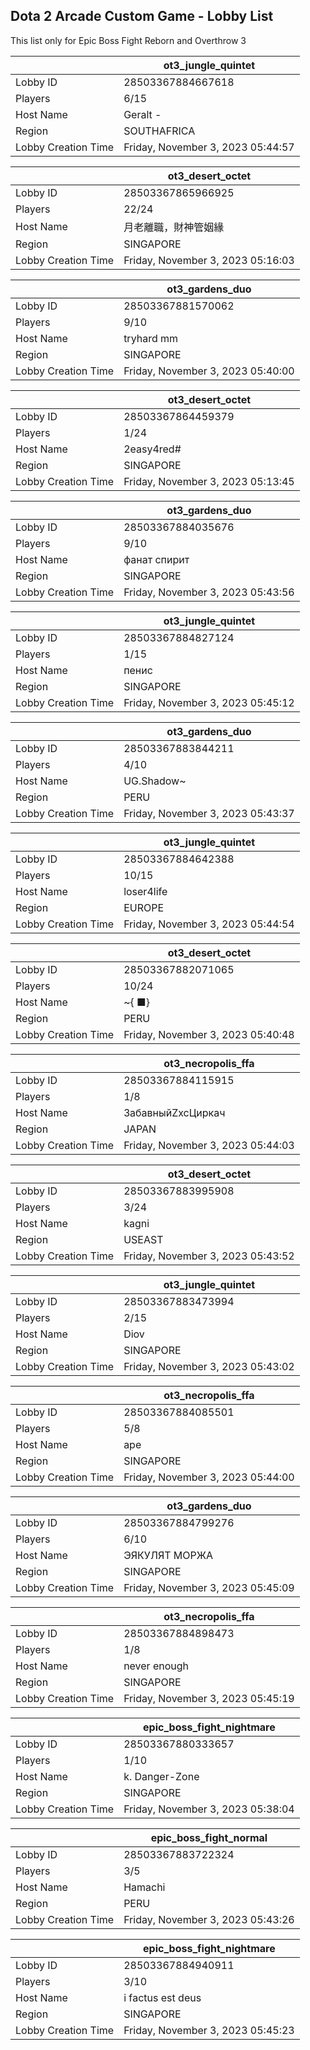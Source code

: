 ## Dota 2 Arcade Custom Game - Lobby List

This list only for Epic Boss Fight Reborn and Overthrow 3

|  | ot3_jungle_quintet |
| ------ | ------ |
| Lobby ID | 28503367884667618 |
| Players | 6/15 |
| Host Name | Geralt - |
| Region | SOUTHAFRICA |
| Lobby Creation Time | Friday, November 3, 2023 05:44:57 |


|  | ot3_desert_octet |
| ------ | ------ |
| Lobby ID | 28503367865966925 |
| Players | 22/24 |
| Host Name | 月老離職，財神管姻緣 |
| Region | SINGAPORE |
| Lobby Creation Time | Friday, November 3, 2023 05:16:03 |


|  | ot3_gardens_duo |
| ------ | ------ |
| Lobby ID | 28503367881570062 |
| Players | 9/10 |
| Host Name | tryhard mm |
| Region | SINGAPORE |
| Lobby Creation Time | Friday, November 3, 2023 05:40:00 |


|  | ot3_desert_octet |
| ------ | ------ |
| Lobby ID | 28503367864459379 |
| Players | 1/24 |
| Host Name | 2easy4red# |
| Region | SINGAPORE |
| Lobby Creation Time | Friday, November 3, 2023 05:13:45 |


|  | ot3_gardens_duo |
| ------ | ------ |
| Lobby ID | 28503367884035676 |
| Players | 9/10 |
| Host Name | фанат спирит |
| Region | SINGAPORE |
| Lobby Creation Time | Friday, November 3, 2023 05:43:56 |


|  | ot3_jungle_quintet |
| ------ | ------ |
| Lobby ID | 28503367884827124 |
| Players | 1/15 |
| Host Name | пенис |
| Region | SINGAPORE |
| Lobby Creation Time | Friday, November 3, 2023 05:45:12 |


|  | ot3_gardens_duo |
| ------ | ------ |
| Lobby ID | 28503367883844211 |
| Players | 4/10 |
| Host Name | UG.Shadow~ |
| Region | PERU |
| Lobby Creation Time | Friday, November 3, 2023 05:43:37 |


|  | ot3_jungle_quintet |
| ------ | ------ |
| Lobby ID | 28503367884642388 |
| Players | 10/15 |
| Host Name | loser4life |
| Region | EUROPE |
| Lobby Creation Time | Friday, November 3, 2023 05:44:54 |


|  | ot3_desert_octet |
| ------ | ------ |
| Lobby ID | 28503367882071065 |
| Players | 10/24 |
| Host Name | ~{ ■} |
| Region | PERU |
| Lobby Creation Time | Friday, November 3, 2023 05:40:48 |


|  | ot3_necropolis_ffa |
| ------ | ------ |
| Lobby ID | 28503367884115915 |
| Players | 1/8 |
| Host Name | ЗабавныйZxcЦиркач |
| Region | JAPAN |
| Lobby Creation Time | Friday, November 3, 2023 05:44:03 |


|  | ot3_desert_octet |
| ------ | ------ |
| Lobby ID | 28503367883995908 |
| Players | 3/24 |
| Host Name | kagni |
| Region | USEAST |
| Lobby Creation Time | Friday, November 3, 2023 05:43:52 |


|  | ot3_jungle_quintet |
| ------ | ------ |
| Lobby ID | 28503367883473994 |
| Players | 2/15 |
| Host Name | Diov |
| Region | SINGAPORE |
| Lobby Creation Time | Friday, November 3, 2023 05:43:02 |


|  | ot3_necropolis_ffa |
| ------ | ------ |
| Lobby ID | 28503367884085501 |
| Players | 5/8 |
| Host Name | ape |
| Region | SINGAPORE |
| Lobby Creation Time | Friday, November 3, 2023 05:44:00 |


|  | ot3_gardens_duo |
| ------ | ------ |
| Lobby ID | 28503367884799276 |
| Players | 6/10 |
| Host Name | ЭЯКУЛЯТ МОРЖА |
| Region | SINGAPORE |
| Lobby Creation Time | Friday, November 3, 2023 05:45:09 |


|  | ot3_necropolis_ffa |
| ------ | ------ |
| Lobby ID | 28503367884898473 |
| Players | 1/8 |
| Host Name | never enough |
| Region | SINGAPORE |
| Lobby Creation Time | Friday, November 3, 2023 05:45:19 |


|  | epic_boss_fight_nightmare |
| ------ | ------ |
| Lobby ID | 28503367880333657 |
| Players | 1/10 |
| Host Name | k. Danger-Zone |
| Region | SINGAPORE |
| Lobby Creation Time | Friday, November 3, 2023 05:38:04 |


|  | epic_boss_fight_normal |
| ------ | ------ |
| Lobby ID | 28503367883722324 |
| Players | 3/5 |
| Host Name | Hamachi |
| Region | PERU |
| Lobby Creation Time | Friday, November 3, 2023 05:43:26 |


|  | epic_boss_fight_nightmare |
| ------ | ------ |
| Lobby ID | 28503367884940911 |
| Players | 3/10 |
| Host Name | i fасtus еst dеus |
| Region | SINGAPORE |
| Lobby Creation Time | Friday, November 3, 2023 05:45:23 |


